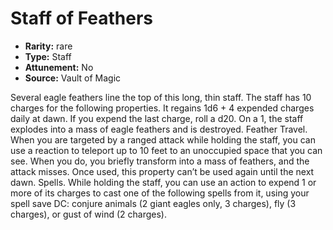 
# Staff of Feathers

* **Rarity:** rare
* **Type:** Staff
* **Attunement:** No
* **Source:** Vault of Magic


Several eagle feathers line the top of this long, thin staff. The staff has 10 charges for the following properties. It regains 1d6 + 4 expended charges daily at dawn. If you expend the last charge, roll a d20. On a 1, the staff explodes into a mass of eagle feathers and is destroyed. Feather Travel. When you are targeted by a ranged attack while holding the staff, you can use a reaction to teleport up to 10 feet to an unoccupied space that you can see. When you do, you briefly transform into a mass of feathers, and the attack misses. Once used, this property can’t be used again until the next dawn. Spells. While holding the staff, you can use an action to expend 1 or more of its charges to cast one of the following spells from it, using your spell save DC: conjure animals (2 giant eagles only, 3 charges), fly (3 charges), or gust of wind (2 charges).
